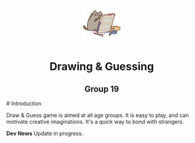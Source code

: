 <h1 align="center">
  <br>
  <img src="src/styles/images/gif/cat_paint.gif" alt="Cat Paint" width="100">
</h1>

<h1 align="center">Drawing & Guessing</h1>
<h2 align="center">Group 19</h2>
# Introduction

Draw & Guess game is aimed at all age groups. It is easy to play, and can motivate creative imaginations. It's a quick way to bond with strangers.

**Dev News**
Update in progress.
